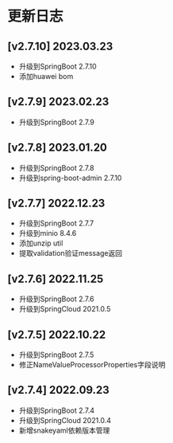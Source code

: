 # 更新日志

## [v2.7.10] 2023.03.23
- 升级到SpringBoot 2.7.10
- 添加huawei bom

## [v2.7.9] 2023.02.23
- 升级到SpringBoot 2.7.9

## [v2.7.8] 2023.01.20
- 升级到SpringBoot 2.7.8
- 升级到spring-boot-admin 2.7.10

## [v2.7.7] 2022.12.23
- 升级到SpringBoot 2.7.7
- 升级到minio 8.4.6
- 添加unzip util
- 提取validation验证message返回

## [v2.7.6] 2022.11.25
- 升级到SpringBoot 2.7.6
- 升级到SpringCloud 2021.0.5

## [v2.7.5] 2022.10.22
- 升级到SpringBoot 2.7.5
- 修正NameValueProcessorProperties字段说明

## [v2.7.4] 2022.09.23
- 升级到SpringBoot 2.7.4
- 升级到SpringCloud 2021.0.4
- 新增snakeyaml依赖版本管理